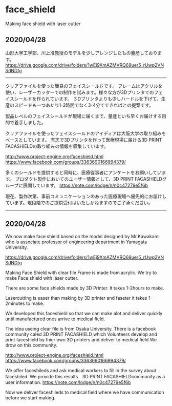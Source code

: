 # face_shield
Making face shield with laser cutter

2020/04/28
---
山形大学工学部、川上准教授のモデルを少しアレンジしたもの量産しております。
https://drive.google.com/drive/folders/1wEj9XmAZMVRQ69uer5_rUwp2VNSdNDtg


-----

クリアファイルを使った簡易のフェイスシールドです。
フレームはアクリルを使い、レーザーカッターでの制作を試みます。様々な方が3Dプリンタでのフェイスシールドを作られています。
３Dプリンタよりも少しハードルを下げて、生産のスピードも一つあたり1-2時間でなく3-4分でできればとの提案です。

製品レベルのフェイスシールドが現場に届くまで、量産といち早くお届けする目的で着手しました。

クリアファイルを使ったフェイスシールドのアイディアは大阪大学の取り組みをベースとしています。
有志で3Dプリンタを作って医療現場に届ける3D PRINT FACASHIELDの取り組みの情報を収集しています。

http://www.project-engine.org/faceshield.html
https://www.facebook.com/groups/3363690166994379/


多くのシールドを提供すると同時に、医療従事者にアンケートをお願いしています。
プロダクト製作においてのユーザー情報として、3D PRINT FACASHIELDグループに展開しています。
https://note.com/lodge/n/n0c47279e5f6b

現在、製作次第、事前コミュニケーションのあった医療現場へ優先的にお届けしています。現段階でのご提供受付はいたしかねますのでご了承ください。

-------------------------------------

2020/04/28
---

We now make face shield based on the model designed by Mr.Kawakami who is associate professor of engineering department in Yamagata University.

https://drive.google.com/drive/folders/1wEj9XmAZMVRQ69uer5_rUwp2VNSdNDtg


Making Face Shield with clear file 
Frame is made from acrylic.
We try to make Face shield with laser cutter.

There are some face shields made by 3D Printer.
It takes 1-2hours to make.

Lasercutting is easer than making by 3D printer and faseter 
it takes 1-2minutes to make.

We developed this faceshield so that we can make alot and deliver quickly until manufactured ones arrive to medical field.

The idea useing clear file is from Osaka University.
There is a facebook community caled 3D PRINT FACASHIELD which Volunteers develop and print faceshield by thier own 3D printers and deliver to medical field.We drow on this community.

http://www.project-engine.org/faceshield.html
https://www.facebook.com/groups/3363690166994379/

We offer faceshileds and ask medical workers to fill in the survey about faceshiled.
We provide this results　3D PRINT FACASHIELDcommunity as a user information.
https://note.com/lodge/n/n0c47279e5f6b

Now we deliver faceshileds to medical field where we have communication before we start making.



